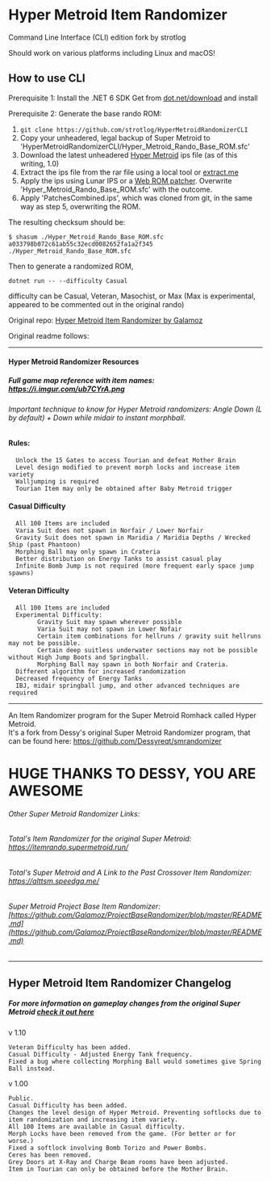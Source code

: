 # Hyper Metroid Item Randomizer
Command Line Interface (CLI) edition fork by strotlog

Should work on various platforms including Linux and macOS!

## How to use CLI

Prerequisite 1: Install the .NET 6 SDK
Get from [dot.net/download](https://dot.net/download) and install

Prerequisite 2: Generate the base rando ROM:
1. `git clone https://github.com/strotlog/HyperMetroidRandomizerCLI`
2. Copy your unheadered, legal backup of Super Metroid to 'HyperMetroidRandomizerCLI/Hyper\_Metroid\_Rando\_Base\_ROM.sfc'
3. Download the latest unheadered [Hyper Metroid](https://metroidconstruction.com/hack.php?id=294) ips file (as of this writing, 1.0)
4. Extract the ips file from the rar file using a local tool or [extract.me](https://extract.me)
5. Apply the ips using Lunar IPS or a [Web ROM patcher](https://www.marcrobledo.com/RomPatcher.js/). Overwrite 'Hyper\_Metroid\_Rando\_Base\_ROM.sfc' with the outcome.
6. Apply 'PatchesCombined.ips', which was cloned from git, in the same way as step 5, overwriting the ROM.

The resulting checksum should be:

    $ shasum ./Hyper_Metroid_Rando_Base_ROM.sfc
    a033798b072c61ab55c32ecd0082652fa1a2f345  ./Hyper_Metroid_Rando_Base_ROM.sfc

Then to generate a randomized ROM,

    dotnet run -- --difficulty Casual

difficulty can be Casual, Veteran, Masochist, or Max (Max is experimental, appeared to be commented out in the original rando)

Original repo: [Hyper Metroid Item Randomizer by Galamoz](https://github.com/Galamoz/HyperMetroidRandomizer)

Original readme follows:

--------------

#### Hyper Metroid Randomizer Resources
##### Full game map reference with item names: https://i.imgur.com/ub7CYrA.png

###### Important technique to know for Hyper Metroid randomizers: Angle Down (L by default) + Down while midair to instant morphball.

#### Rules:

      Unlock the 15 Gates to access Tourian and defeat Mother Brain
      Level design modified to prevent morph locks and increase item variety
      Walljumping is required
      Tourian Item may only be obtained after Baby Metroid trigger
     
      
#### Casual Difficulty

      All 100 Items are included
      Varia Suit does not spawn in Norfair / Lower Norfair
      Gravity Suit does not spawn in Maridia / Maridia Depths / Wrecked Ship (past Phantoon)
      Morphing Ball may only spawn in Crateria
      Better distribution on Energy Tanks to assist casual play
      Infinite Bomb Jump is not required (more frequent early space jump spawns)

#### Veteran Difficulty

      All 100 Items are included
      Experimental Difficulty:
            Gravity Suit may spawn wherever possible
            Varia Suit may not spawn in Lower Nofair
            Certain item combinations for hellruns / gravity suit hellruns may not be possible.
            Certain deep suitless underwater sections may not be possible without High Jump Boots and Springball.
            Morphing Ball may spawn in both Norfair and Crateria.
      Different algorithm for increased randomization
      Decreased frequency of Energy Tanks
      IBJ, midair springball jump, and other advanced techniques are required
      
----------------------------------------------  

An Item Randomizer program for the Super Metroid Romhack called Hyper Metroid.  
It's a fork from Dessy's original Super Metroid Randomizer program, that can be found here: https://github.com/Dessyreqt/smrandomizer
# HUGE THANKS TO DESSY, YOU ARE AWESOME

###### Other Super Metroid Randomizer Links:
###### Total's Item Randomizer for the original Super Metroid: https://itemrando.supermetroid.run/
###### Total's Super Metroid and A Link to the Past Crossover Item Randomizer: https://alttsm.speedga.me/
###### Super Metroid Project Base Item Randomizer: [https://github.com/Galamoz/ProjectBaseRandomizer/blob/master/README.md](https://github.com/Galamoz/ProjectBaseRandomizer/blob/master/README.md)
----------------------------------------------



## Hyper Metroid Item Randomizer Changelog
##### For more information on gameplay changes from the original Super Metroid [check it out here](http://www.begrimed.com/pb/pb_info.html)

v 1.10 

    Veteran Difficulty has been added.
    Casual Difficulty - Adjusted Energy Tank frequency.
    Fixed a bug where collecting Morphing Ball would sometimes give Spring Ball instead.
        
    
v 1.00

    Public.
    Casual Difficulty has been added.
    Changes the level design of Hyper Metroid. Preventing softlocks due to item randomization and increasing item variety. 
    All 100 Items are available in Casual difficulty. 
    Morph Locks have been removed from the game. (For better or for worse.)
    Fixed a softlock involving Bomb Torizo and Power Bombs.
    Ceres has been removed.
    Grey Doors at X-Ray and Charge Beam rooms have been adjusted.
    Item in Tourian can only be obtained before the Mother Brain.
    
